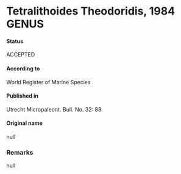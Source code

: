 Tetralithoides Theodoridis, 1984 GENUS
=======

#### Status
ACCEPTED

#### According to
World Register of Marine Species

#### Published in
Utrecht Micropaleont. Bull. No. 32: 88.

#### Original name
null

### Remarks
null